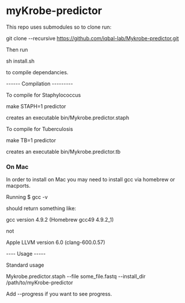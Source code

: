 myKrobe-predictor
=================

This repo uses submodules so to clone run:

git clone --recursive https://github.com/iqbal-lab/Mykrobe-predictor.git

Then run 

sh install.sh 

to compile dependancies. 

------ Compilation ---------

To compile for Staphylococcus

make STAPH=1 predictor

creates an executable bin/Mykrobe.predictor.staph

To compile for Tuberculosis

make TB=1 predictor

creates an executable bin/Mykrobe.predictor.tb


### On Mac ###

In order to install on Mac you may need to install gcc via homebrew or macports. 

Running 
$ gcc -v 

should return something like:

gcc version 4.9.2 (Homebrew gcc49 4.9.2_1)

not 

Apple LLVM version 6.0 (clang-600.0.57)

---- Usage -----




Standard usage

Mykrobe.predictor.staph --file some_file.fastq --install_dir /path/to/myKrobe-predictor

Add --progress
if you want to see progress.
